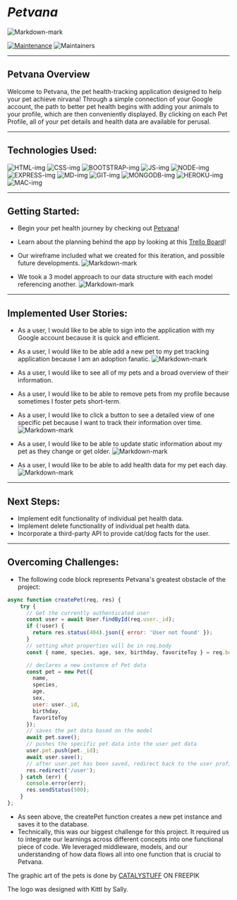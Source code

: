 # <strong><em>Petvana </em></strong>

![Markdown-mark](public/images/petvanahomepage.png)

[![Maintenance](https://img.shields.io/badge/Maintained%3F-yes-green.svg)](https://GitHub.com/Naereen/StrapDown.js/graphs/commit-activity)
![Maintainers](https://img.shields.io/badge/maintainers-collinbarlow,SallyKam,Seraphiel97-blue)

***

## Petvana Overview
Welcome to Petvana, the pet health-tracking application designed to help your pet achieve nirvana! Through a simple connection of your Google account, the path to better pet health begins with adding your animals to your profile, which are then conveniently displayed. By clicking on each Pet Profile, all of your pet details and health data are available for perusal.

***

## Technologies Used: 

![HTML-img](https://img.shields.io/badge/HTML5-E34F26?style=for-the-badge&logo=html5&logoColor=white)
![CSS-img](https://img.shields.io/badge/CSS3-1572B6?style=for-the-badge&logo=css3&logoColor=white)
![BOOTSTRAP-img](https://img.shields.io/badge/Bootstrap-563D7C?style=for-the-badge&logo=bootstrap&logoColor=white)
![JS-img](https://img.shields.io/badge/JavaScript-F7DF1E?style=for-the-badge&logo=javascript&logoColor=black)
![NODE-img](https://img.shields.io/badge/Node.js-43853D?style=for-the-badge&logo=node.js&logoColor=white)
![EXPRESS-img](https://img.shields.io/badge/Express.js-404D59?style=for-the-badge)
![MD-img](https://img.shields.io/badge/Markdown-000000?style=for-the-badge&logo=markdown&logoColor=white)
![GIT-img](https://img.shields.io/badge/GitHub-100000?style=for-the-badge&logo=github&logoColor=white)
![MONGODB-img](	https://img.shields.io/badge/MongoDB-4EA94B?style=for-the-badge&logo=mongodb&logoColor=white)
![HEROKU-img](https://img.shields.io/badge/Heroku-430098?style=for-the-badge&logo=heroku&logoColor=white)
![MAC-img](https://img.shields.io/badge/mac%20os-000000?style=for-the-badge&logo=apple&logoColor=white)

***

## Getting Started:

* Begin your pet health journey by checking out [Petvana](https://petvana.herokuapp.com/)!

* Learn about the planning behind the app by looking at this [Trello Board](https://trello.com/invite/b/xysXs5C1/ATTIf2b993d44cf886bdfa6df0f88817e92dEFB3DE0C/petvana-project)!

* Our wireframe included what we created for this iteration, and possible future developments.
![Markdown-mark](public/images/wireframePetvana.png)

* We took a 3 model approach to our data structure with each model referencing another. 
![Markdown-mark](public/images/erdPetvana.png)


***

## Implemented User Stories:
* As a user, I would like to be able to sign into the application with my Google account because it is quick and efficient.

* As a user, I would like to be able add a new pet to my pet tracking application because I am an adoption fanatic.
![Markdown-mark](public/images/newpetform.png)

* As a user, I would like to see all of my pets and a broad overview of their information.

* As a user, I would like to be able to remove pets from my profile because sometimes I foster pets short-term.

* As a user, I would like to click a button to see a detailed view of one specific pet because I want to track their information over time.
![Markdown-mark](public/images/petprofile.png)

* As a user, I would like to be able to update static information about my pet as they change or get older.
![Markdown-mark](public/images/updatepetprofile.png)

* As a user, I would like to be able to add health data for my pet each day.
![Markdown-mark](public/images/healthtracker.png)


***

## Next Steps:
* Implement edit functionality of individual pet health data. 
* Implement delete functionality of individual pet health data.
* Incorporate a third-party API to provide cat/dog facts for the user.

***

## Overcoming Challenges:

* The following code block represents Petvana's greatest obstacle of the project:
```js
async function createPet(req, res) {
    try {
      // Get the currently authenticated user
      const user = await User.findById(req.user._id); 
      if (!user) {
        return res.status(404).json({ error: 'User not found' });
      }
      // setting what properties will be in req.body
      const { name, species, age, sex, birthday, favoriteToy } = req.body;

      // declares a new instance of Pet data
      const pet = new Pet({
        name,
        species,
        age,
        sex,
        user: user._id,
        birthday,
        favoriteToy
      });
      // saves the pet data based on the model
      await pet.save();
      // pushes the specific pet data into the user pet data
      user.pet.push(pet._id);
      await user.save();
      // after user.pet has been saved, redirect back to the user profile page
      res.redirect('/user');
    } catch (err) {
      console.error(err);
      res.sendStatus(500);
    }
};
```
* As seen above, the createPet function creates a new pet instance and saves it to the database.
* Technically, this was our biggest challenge for this project. It required us to integrate our learnings across different concepts into one functional piece of code. We leveraged  middleware, models, and our understanding of how data flows all into one function that is crucial to Petvana. 

The graphic art of the pets is done by [CATALYSTUFF](https://www.freepik.com/author/catalyststuff) ON FREEPIK 

The logo was designed with Kittl by Sally.
